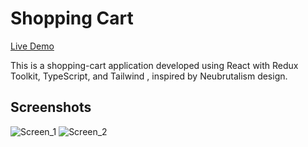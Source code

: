 # Shopping Cart
[Live Demo](https://shopping-cart-8rv.pages.dev/)

This is a shopping-cart application developed using React with Redux Toolkit, TypeScript, and Tailwind , inspired by Neubrutalism design.

## Screenshots

![Screen_1](https://github.com/KiryuuLight/shopping-cart/assets/70501251/0b6eeaf9-bc1b-4137-b6f8-4ef9f978cb6f)
![Screen_2](https://github.com/KiryuuLight/shopping-cart/assets/70501251/d6cd6bb7-a5b9-4203-894b-b26e13cf1b32)

